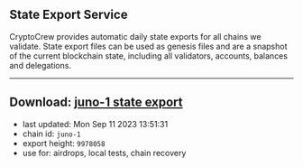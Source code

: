 ## State Export Service
CryptoCrew provides automatic daily state exports for all chains we validate. State export files can be used as genesis files and are a snapshot of the current blockchain state, including all validators, accounts, balances and delegations.

---
**Download: [juno-1 state export](https://dl.ccvalidators.com/SERVICE/juno/juno-1_export_9978058.json)**
---

- last updated: Mon Sep 11 2023 13:51:31
- chain id: `juno-1`
- export height: `9978058`
- use for: airdrops, local tests, chain recovery
